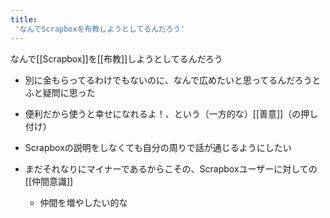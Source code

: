```yaml
---
title:
 'なんでScrapboxを布教しようとしてるんだろう'
---
```


なんで[[Scrapbox]]を[[布教]]しようとしてるんだろう
- 別に金もらってるわけでもないのに、なんで広めたいと思ってるんだろうとふと疑問に思った

- 便利だから使うと幸せになれるよ！、という（一方的な）[[善意]]（の押し付け）
- Scrapboxの説明をしなくても自分の周りで話が通じるようにしたい
- まだそれなりにマイナーであるからこその、Scrapboxユーザーに対しての[[仲間意識]]
    - 仲間を増やしたい的な